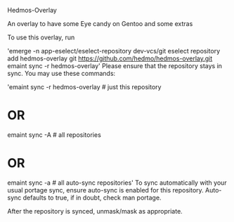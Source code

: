 Hedmos-Overlay 

An overlay to have some  Eye candy on Gentoo and some extras 

To use this overlay, run

'emerge -n app-eselect/eselect-repository dev-vcs/git
eselect repository add hedmos-overlay git https://github.com/hedmo/hedmos-overlay.git
emaint sync -r hedmos-overlay'
Please ensure that the repository stays in sync. You may use these commands:

'emaint sync -r hedmos-overlay # just this repository
# OR
emaint sync -A               # all repositories
# OR
emaint sync -a               # all auto-sync repositories'
To sync automatically with your usual portage sync, ensure auto-sync is enabled for this repository. Auto-sync defaults to true, if in doubt, check man portage.

After the repository is synced, unmask/mask as appropriate.
